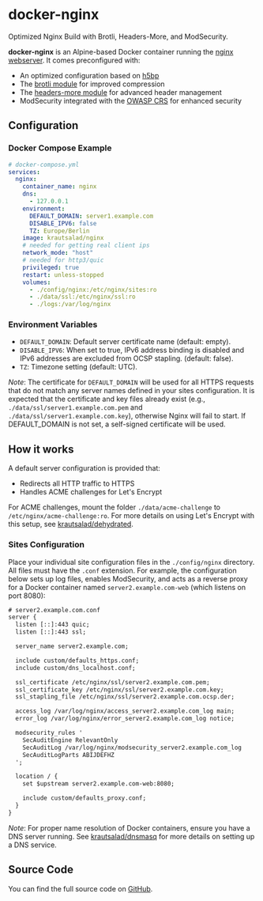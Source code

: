 # docker-nginx

Optimized Nginx Build with Brotli, Headers-More, and ModSecurity.

**docker-nginx** is an Alpine-based Docker container running the [nginx webserver](https://nginx.org/). It comes preconfigured with:

- An optimized configuration based on [h5bp](https://github.com/h5bp/server-configs-nginx)
- The [brotli module](https://docs.nginx.com/nginx/admin-guide/dynamic-modules/brotli) for improved compression
- The [headers-more module](https://docs.nginx.com/nginx/admin-guide/dynamic-modules/headers-more) for advanced header management
- ModSecurity integrated with the [OWASP CRS](https://owasp.org/www-project-modsecurity-core-rule-set/) for enhanced security

## Configuration

### Docker Compose Example

```yml
# docker-compose.yml
services:
  nginx:
    container_name: nginx
    dns:
      - 127.0.0.1
    environment:
      DEFAULT_DOMAIN: server1.example.com
      DISABLE_IPV6: false
      TZ: Europe/Berlin
    image: krautsalad/nginx
    # needed for getting real client ips
    network_mode: "host"
    # needed for http3/quic
    privileged: true
    restart: unless-stopped
    volumes:
      - ./config/nginx:/etc/nginx/sites:ro
      - ./data/ssl:/etc/nginx/ssl:ro
      - ./logs:/var/log/nginx
```

### Environment Variables

- `DEFAULT_DOMAIN`: Default server certificate name (default: empty).
- `DISABLE_IPV6`: When set to true, IPv6 address binding is disabled and IPv6 addresses are excluded from OCSP stapling. (default: false).
- `TZ`: Timezone setting (default: UTC).

*Note*: The certificate for `DEFAULT_DOMAIN` will be used for all HTTPS requests that do not match any server names defined in your sites configuration. It is expected that the certificate and key files already exist (e.g., `./data/ssl/server1.example.com.pem` and `./data/ssl/server1.example.com.key`), otherwise Nginx will fail to start. If DEFAULT_DOMAIN is not set, a self-signed certificate will be used.

## How it works

A default server configuration is provided that:

- Redirects all HTTP traffic to HTTPS
- Handles ACME challenges for Let's Encrypt

For ACME challenges, mount the folder `./data/acme-challenge` to `/etc/nginx/acme-challenge:ro`. For more details on using Let's Encrypt with this setup, see [krautsalad/dehydrated](https://hub.docker.com/r/krautsalad/dehydrated).

### Sites Configuration

Place your individual site configuration files in the `./config/nginx` directory. All files must have the `.conf` extension. For example, the configuration below sets up log files, enables ModSecurity, and acts as a reverse proxy for a Docker container named `server2.example.com-web` (which listens on port 8080):

```txt
# server2.example.com.conf
server {
  listen [::]:443 quic;
  listen [::]:443 ssl;

  server_name server2.example.com;

  include custom/defaults_https.conf;
  include custom/dns_localhost.conf;

  ssl_certificate /etc/nginx/ssl/server2.example.com.pem;
  ssl_certificate_key /etc/nginx/ssl/server2.example.com.key;
  ssl_stapling_file /etc/nginx/ssl/server2.example.com.ocsp.der;

  access_log /var/log/nginx/access_server2.example.com_log main;
  error_log /var/log/nginx/error_server2.example.com_log notice;

  modsecurity_rules '
    SecAuditEngine RelevantOnly
    SecAuditLog /var/log/nginx/modsecurity_server2.example.com_log
    SecAuditLogParts ABIJDEFHZ
  ';

  location / {
    set $upstream server2.example.com-web:8080;

    include custom/defaults_proxy.conf;
  }
}
```

*Note*: For proper name resolution of Docker containers, ensure you have a DNS server running. See [krautsalad/dnsmasq](https://hub.docker.com/r/krautsalad/dnsmasq) for more details on setting up a DNS service.

## Source Code

You can find the full source code on [GitHub](https://github.com/krautsalad/docker-nginx).
